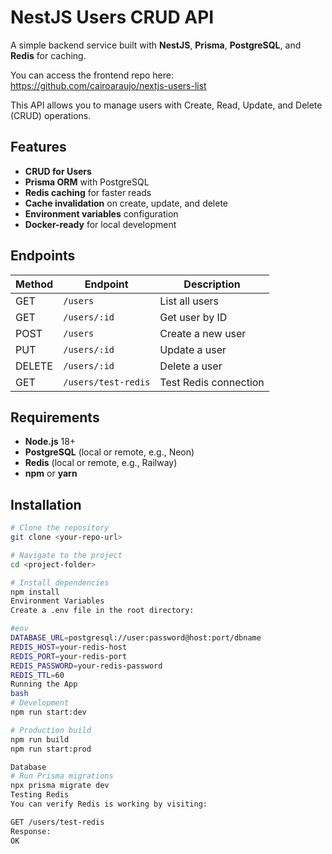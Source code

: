 # NestJS Users CRUD API

A simple backend service built with **NestJS**, **Prisma**, **PostgreSQL**, and **Redis** for caching.

You can access the frontend repo here: https://github.com/cairoaraujo/nextjs-users-list

This API allows you to manage users with Create, Read, Update, and Delete (CRUD) operations.

## Features
- **CRUD for Users**
- **Prisma ORM** with PostgreSQL
- **Redis caching** for faster reads
- **Cache invalidation** on create, update, and delete
- **Environment variables** configuration
- **Docker-ready** for local development

## Endpoints

| Method | Endpoint             | Description              |
|--------|----------------------|--------------------------|
| GET    | `/users`             | List all users           |
| GET    | `/users/:id`         | Get user by ID           |
| POST   | `/users`             | Create a new user        |
| PUT    | `/users/:id`         | Update a user            |
| DELETE | `/users/:id`         | Delete a user            |
| GET    | `/users/test-redis`  | Test Redis connection    |

## Requirements
- **Node.js** 18+
- **PostgreSQL** (local or remote, e.g., Neon)
- **Redis** (local or remote, e.g., Railway)
- **npm** or **yarn**

## Installation

```bash
# Clone the repository
git clone <your-repo-url>

# Navigate to the project
cd <project-folder>

# Install dependencies
npm install
Environment Variables
Create a .env file in the root directory:

#env
DATABASE_URL=postgresql://user:password@host:port/dbname
REDIS_HOST=your-redis-host
REDIS_PORT=your-redis-port
REDIS_PASSWORD=your-redis-password
REDIS_TTL=60
Running the App
bash
# Development
npm run start:dev

# Production build
npm run build
npm run start:prod

Database
# Run Prisma migrations
npx prisma migrate dev
Testing Redis
You can verify Redis is working by visiting:

GET /users/test-redis
Response:
OK
